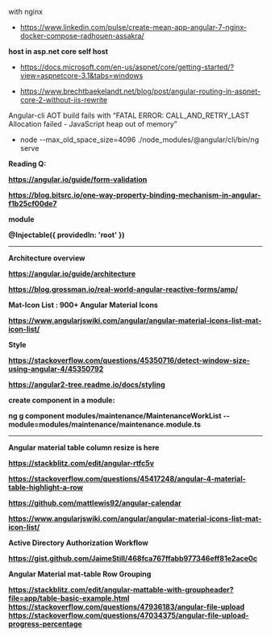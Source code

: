 
with nginx
 - https://www.linkedin.com/pulse/create-mean-app-angular-7-nginx-docker-compose-radhouen-assakra/

<b>host in asp.net core self host </b>

* https://docs.microsoft.com/en-us/aspnet/core/getting-started/?view=aspnetcore-3.1&tabs=windows

* https://www.brechtbaekelandt.net/blog/post/angular-routing-in-aspnet-core-2-without-iis-rewrite


Angular-cli AOT build fails with “FATAL ERROR: CALL_AND_RETRY_LAST Allocation failed - JavaScript heap out of memory”


- node --max_old_space_size=4096 ./node_modules/@angular/cli/bin/ng serve

<b>Reading Q:<b>
  
 https://angular.io/guide/form-validation
 
 https://blog.bitsrc.io/one-way-property-binding-mechanism-in-angular-f1b25cf00de7
 
module

@Injectable({
  providedIn: 'root'
})
 
 <hr>

<b>Architecture overview</b>

https://angular.io/guide/architecture

https://blog.grossman.io/real-world-angular-reactive-forms/amp/

<b>Mat-Icon List : 900+ Angular Material Icons</b>

https://www.angularjswiki.com/angular/angular-material-icons-list-mat-icon-list/

<b>Style</b>

https://stackoverflow.com/questions/45350716/detect-window-size-using-angular-4/45350792



https://angular2-tree.readme.io/docs/styling

create component in a module:

ng g component modules/maintenance/MaintenanceWorkList --module=modules/maintenance/maintenance.module.ts


<hr>

<b>Angular material table column resize is here</b>

https://stackblitz.com/edit/angular-rtfc5v

https://stackoverflow.com/questions/45417248/angular-4-material-table-highlight-a-row

https://github.com/mattlewis92/angular-calendar

https://www.angularjswiki.com/angular/angular-material-icons-list-mat-icon-list/

<b>Active Directory Authorization Workflow</b>

https://gist.github.com/JaimeStill/468fca767ffabb977346eff81e2ace0c

<b>Angular Material mat-table Row Grouping</b>


https://stackblitz.com/edit/angular-mattable-with-groupheader?file=app/table-basic-example.html
https://stackoverflow.com/questions/47936183/angular-file-upload
https://stackoverflow.com/questions/47034375/angular-file-upload-progress-percentage
